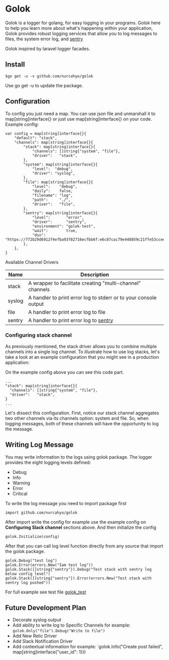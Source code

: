 # Golok
Golok is a logger for golang, for easy logging in your programs.
Golok here to help you learn more about what's happening within your application, Golok provides robust logging services that allow you to log messages to files, the system error log, and [sentry](https://sentry.io)

Golok inspired by laravel logger facades.

## Install
```
$go get -u -v github.com/nurcahyo/golok
```

Use go get -u to update the package.

## Configuration

To config you just need a map. 
You can use json file and unmarshall it to map[string]interface{} or just use map[string]interface{} on your code.
Example config:
```
var config = map[string]interface{}{
	"default": "stack",
	"channels": map[string]interface{}{
		"stack": map[string]interface{}{
			"channels": []string{"system", "file"},
			"driver":   "stack",
		},
		"system": map[string]interface{}{
			"level":  "debug",
			"driver": "syslog",
		},
		"file": map[string]interface{}{
			"level":    "debug",
			"daily":    false,
			"filename": "log",
			"path":     "./",
			"driver":   "file",
		},
		"sentry": map[string]interface{}{
			"level":       "error",
			"driver":      "sentry",
			"environment": "golok-test",
			"wait":        true,
			"dsn":         "https://772b29d6912f4efba93f82716ecfbb6f:e6c87cac79e448859c21ffe53ccee741@sentry.io/1407424",
		},
	},
}
```


Available Channel Drivers

| Name  | Description |
|-------|-------------|
| stack | A wrapper to facilitate creating "multi-channel" channels |
| syslog| A handler to print error log to stderr or to your console output |
| file  | A handler to print error log to file |
| sentry| A handler to print error log to [sentry](https://sentry.io) |

### Configuring stack channel
As previously mentioned, the stack driver allows you to combine multiple channels into a single log channel. To illustrate how to use log stacks, let's take a look at an example configuration that you might see in a production application:

On the example config above you can see this code part.

```
...
"stack": map[string]interface{}{
  "channels": []string{"system", "file"},
  "driver":   "stack",
}
...
```
Let's dissect this configuration. First, notice our stack channel aggregates two other channels via its channels option: system and file. So, when logging messages, both of these channels will have the opportunity to log the message.

## Writing Log Message

You may write information to the logs using golok package. The logger provides the eight logging levels defined:
- Debug
- Info
- Warning
- Error
- Critical

To write the log message you need to import package first
```
import github.com/nurcahyo/golok
```
After import write the config for example use the example config on **Configuring Slack channel** sections above.
And then initialize the config

```
golok.Initialize(config)
```

After that you can call log level function directly from any source that import the golok package.
```
golok.Debug("test log")
golok.Error(errors.New("Iam test log"))
golok.Stack([]string{"sentry"}).Debug("Test stack with sentry log below config level")
golok.Stack([]string{"sentry"}).Error(errors.New("Test stack with sentry log pushed"))
```

For full example see test file [golok_test](https://github.com/nurcahyo/golok/blob/master/golok_test.go)


## Future Development Plan

- Decorate syslog output
- Add ability to write log to Specific Channels for example: `golok.Only("file").Debug("Write to file")`
- Add New Relic Driver
- Add Slack Notification Driver
- Add contextual information for example: `golok.Info("Create post failed", map[string]interface{"user_id": 1}))


